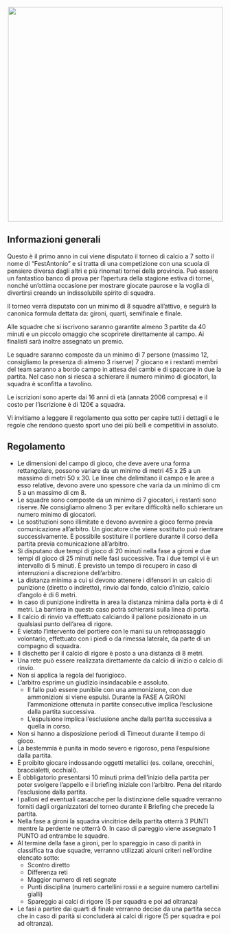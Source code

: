 <p align="center">
  <img width="500px" src="/assets/images/calcio.jpg">
</p>
  
## Informazioni generali
Questo è il primo anno in cui viene disputato il torneo di calcio a 7 sotto il nome di “FestAntonio” e si tratta di una competizione con una scuola di pensiero diversa dagli altri e più rinomati tornei della provincia. Può
essere un fantastico banco di prova per l’apertura della stagione estiva di tornei, nonché un’ottima
occasione per mostrare giocate paurose e la voglia di divertirsi creando un indissolubile spirito di squadra.

Il torneo verrà disputato con un minimo di 8 squadre all’attivo, e seguirà la canonica formula dettata da:
gironi, quarti, semifinale e finale.

Alle squadre che si iscrivono saranno garantite almeno 3 partite da 40 minuti e un piccolo omaggio che
scoprirete direttamente al campo. Ai finalisti sarà inoltre assegnato un premio.

Le squadre saranno composte da un minimo di 7 persone (massimo 12, consigliamo la presenza di almeno 3
riserve) 7 giocano e i restanti membri del team saranno a bordo campo in attesa dei cambi e di spaccare in
due la partita. Nel caso non si riesca a schierare il numero minimo di giocatori, la squadra è sconfitta a
tavolino.

Le iscrizioni sono aperte dai 16 anni di età (annata 2006 compresa) e il costo per l’iscrizione è di 120€ a
squadra.

Vi invitiamo a leggere il regolamento qua sotto per capire tutti i dettagli e le regole che rendono questo
sport uno dei più belli e competitivi in assoluto.

## Regolamento
- Le dimensioni del campo di gioco, che deve avere una forma rettangolare, possono variare da un minimo di metri 45 x 25 a un massimo di metri 50 x 30. Le linee che delimitano il campo e le aree a esso relative, devono avere uno spessore che varia da un minimo di cm 5 a un massimo di cm 8.
- Le squadre sono composte da un minimo di 7 giocatori, i restanti sono riserve. Ne consigliamo
almeno 3 per evitare difficoltà nello schierare un numero minimo di giocatori.
- Le sostituzioni sono illimitate e devono avvenire a gioco fermo previa comunicazione all’arbitro. Un
giocatore che viene sostituito può rientrare successivamente. È possibile sostituire il portiere
durante il corso della partita previa comunicazione all’arbitro.
- Si disputano due tempi di gioco di 20 minuti nella fase a gironi e due tempi di gioco di 25 minuti
nelle fasi successive. Tra i due tempi vi è un intervallo di 5 minuti. È previsto un tempo di recupero
in caso di interruzioni a discrezione dell’arbitro.
- La distanza minima a cui si devono attenere i difensori in un calcio di punizione (diretto o indiretto),
rinvio dal fondo, calcio d’inizio, calcio d’angolo è di 6 metri.
- In caso di punizione indiretta in area la distanza minima dalla porta è di 4 metri. La barriera in
questo caso potrà schierarsi sulla linea di porta.
- Il calcio di rinvio va effettuato calciando il pallone posizionato in un qualsiasi punto dell’area di
rigore.
- È vietato l’intervento del portiere con le mani su un retropassaggio volontario, effettuato con i piedi o da rimessa laterale, da parte di un compagno di squadra.
- Il dischetto per il calcio di rigore è posto a una distanza di 8 metri.
- Una rete può essere realizzata direttamente da calcio di inizio o calcio di rinvio.
- Non si applica la regola del fuorigioco.
- L’arbitro esprime un giudizio insindacabile e assoluto.
  - Il fallo può essere punibile con una ammonizione, con due ammonizioni si viene espulsi.
Durante la FASE A GIRONI l’ammonizione ottenuta in partite consecutive implica l’esclusione
dalla partita successiva.
  - L’espulsione implica l’esclusione anche dalla partita successiva a quella in corso.
- Non si hanno a disposizione periodi di Timeout durante il tempo di gioco.
- La bestemmia è punita in modo severo e rigoroso, pena l’espulsione dalla partita.
- È proibito giocare indossando oggetti metallici (es. collane, orecchini, braccialetti, occhiali).
- È obbligatorio presentarsi 10 minuti prima dell’inizio della partita per poter svolgere l’appello e il
briefing iniziale con l’arbitro. Pena del ritardo l’esclusione dalla partita.
- I palloni ed eventuali casacche per la distinzione delle squadre verranno forniti dagli organizzatori
del torneo durante il Briefing che precede la partita.
- Nella fase a gironi la squadra vincitrice della partita otterrà 3 PUNTI mentre la perdente ne otterrà 0. In caso di pareggio viene assegnato 1 PUNTO ad entrambe le squadre.
- Al termine della fase a gironi, per lo spareggio in caso di parità in classifica tra due squadre,
verranno utilizzati alcuni criteri nell’ordine elencato sotto:
  -  Scontro diretto
  - Differenza reti
  - Maggior numero di reti segnate
  - Punti disciplina (numero cartellini rossi e a seguire numero cartellini gialli)
  - Spareggio ai calci di rigore (5 per squadra e poi ad oltranza)
- Le fasi a partire dai quarti di finale verranno decise da una partita secca che in caso di parità si concluderà ai calci di rigore (5 per squadra e poi ad oltranza).